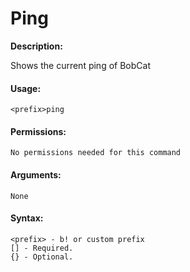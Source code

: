 # Ping

**Description:**

Shows the current ping of BobCat

#### Usage:

```
<prefix>ping
```

#### Permissions:

```
No permissions needed for this command
```

#### Arguments:

```
None
```

#### Syntax:

```
<prefix> - b! or custom prefix
[] - Required.
{} - Optional.
```
